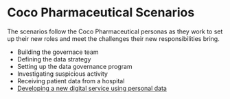 <!-- SPDX-License-Identifier: Apache-2.0 -->

# Coco Pharmaceutical Scenarios

The scenarios follow the Coco Pharmaceutical personas as they work to
set up their new roles and meet the challenges their new responsibilities
bring.

* Building the governace team
* Defining the data strategy
* Setting up the data governance program
* Investigating suspicious activity
* Receiving patient data from a hospital
* [Developing a new digital service using personal data](new-clinical-trials-digital-service/README.md)

